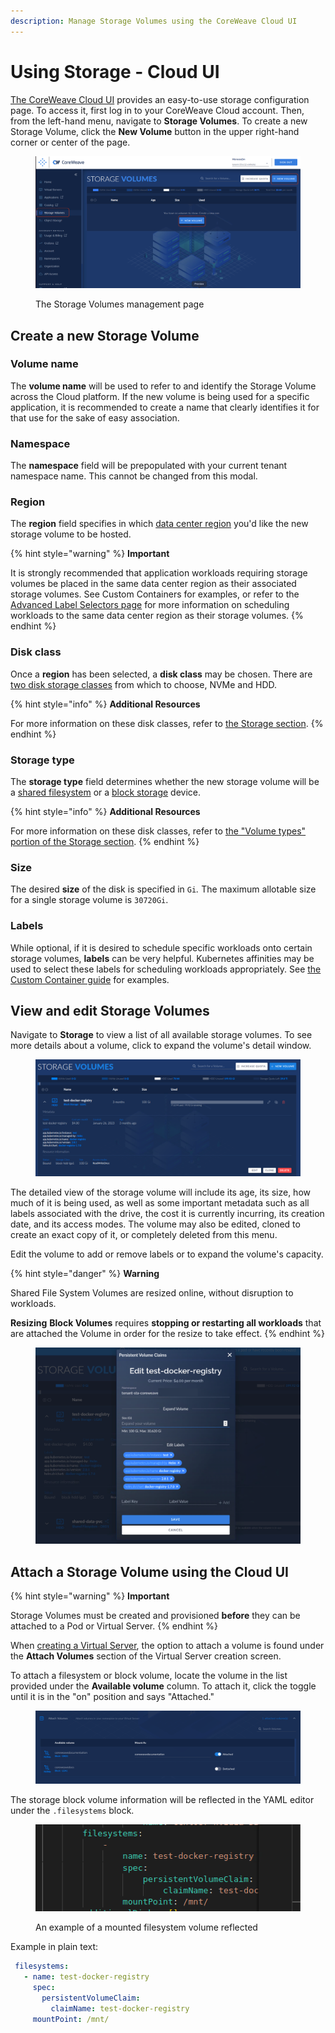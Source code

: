 ```yaml
---
description: Manage Storage Volumes using the CoreWeave Cloud UI
---
```


# Using Storage - Cloud UI

[The CoreWeave Cloud UI](../../../virtual-servers/deployment-methods/coreweave-apps.md) provides an easy-to-use storage configuration page. To access it, first log in to your CoreWeave Cloud account. Then, from the left-hand menu, navigate to **Storage Volumes**. To create a new Storage Volume, click the **New Volume** button in the upper right-hand corner or center of the page.

<figure><img src="../../.gitbook/assets/image (5) (2) (3).png" alt="Screenshot: The Storage Volumes management page"><figcaption><p>The Storage Volumes management page</p></figcaption></figure>

## Create a new Storage Volume

### Volume name

The **volume name** will be used to refer to and identify the Storage Volume across the Cloud platform. If the new volume is being used for a specific application, it is recommended to create a name that clearly identifies it for that use for the sake of easy association.

### Namespace

The **namespace** field will be prepopulated with your current tenant namespace name. This cannot be changed from this modal.

### Region

The **region** field specifies in which [data center region](../../data-center-regions.md) you'd like the new storage volume to be hosted.

{% hint style="warning" %}
**Important**

It is strongly recommended that application workloads requiring storage volumes be placed in the same data center region as their associated storage volumes. See Custom Containers for examples, or refer to the [Advanced Label Selectors page](../../../coreweave-kubernetes/label-selectors.md) for more information on scheduling workloads to the same data center region as their storage volumes.
{% endhint %}

### Disk class

Once a **region** has been selected, a **disk class** may be chosen. There are [two disk storage classes](./#volume-types) from which to choose, NVMe and HDD.

{% hint style="info" %}
**Additional Resources**

For more information on these disk classes, refer to [the Storage section](../../virtual-servers/virtual-server-configuration-options/storage.md).
{% endhint %}

### Storage type

The **storage type** field determines whether the new storage volume will be a [shared filesystem](./#shared-file-system-volumes) or a [block storage](./#block-storage-volumes) device.

{% hint style="info" %}
**Additional Resources**

For more information on these disk classes, refer to [the "Volume types" portion of the Storage section](./#volume-types).
{% endhint %}

### Size

The desired **size** of the disk is specified in `Gi`_._ The maximum allotable size for a single storage volume is `30720Gi`.

### Labels

While optional, if it is desired to schedule specific workloads onto certain storage volumes, **labels** can be very helpful. Kubernetes affinities may be used to select these labels for scheduling workloads appropriately. See [the Custom Container guide](../../coreweave-kubernetes/custom-containers.md) for examples.

## View and edit Storage Volumes

Navigate to **Storage** to view a list of all available storage volumes. To see more details about a volume, click to expand the volume's detail window.

<figure><img src="../../.gitbook/assets/image (66).png" alt=""><figcaption></figcaption></figure>

The detailed view of the storage volume will include its age, its size, how much of it is being used, as well as some important metadata such as all labels associated with the drive, the cost it is currently incurring, its creation date, and its access modes. The volume may also be edited, cloned to create an exact copy of it, or completely deleted from this menu.

Edit the volume to add or remove labels or to expand the volume's capacity.

{% hint style="danger" %}
**Warning**

Shared File System Volumes are resized online, without disruption to workloads.

**Resizing** **Block Volumes** requires **stopping or restarting all workloads** that are attached the Volume in order for the resize to take effect.
{% endhint %}

<figure><img src="../../.gitbook/assets/image (55).png" alt=""><figcaption></figcaption></figure>

## Attach a Storage Volume using the Cloud UI

{% hint style="warning" %}
**Important**

Storage Volumes must be created and provisioned **before** they can be attached to a Pod or Virtual Server.
{% endhint %}

When [creating a Virtual Server](../../../virtual-servers/getting-started.md), the option to attach a volume is found under the **Attach Volumes** section of the Virtual Server creation screen.

To attach a filesystem or block volume, locate the volume in the list provided under the **Available volume** column. To attach it, click the toggle until it is in the "on" position and says "Attached."

<figure><img src="../../.gitbook/assets/image (44).png" alt="Screenshot of a volume being attached to a Virtual Server using sliders"><figcaption></figcaption></figure>

The storage block volume information will be reflected in the YAML editor under the `.filesystems` block.

<figure><img src="../../.gitbook/assets/image (34) (3).png" alt=""><figcaption><p>An example of a mounted filesystem volume reflected </p></figcaption></figure>

Example in plain text:

```yaml
 filesystems:
   - name: test-docker-registry
     spec:
       persistentVolumeClaim:
         claimName: test-docker-registry
     mountPoint: /mnt/
```
